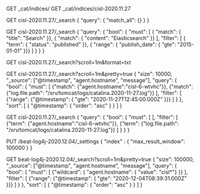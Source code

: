 GET _cat/indices/
GET _cat/indices/cisl-2020.11.27

GET cisl-2020.11.27/_search
{
    "query": {
        "match_all": {}
    }
}

GET cisl-2020.11.27/_search
{
  "query": {
    "bool": {
      "must": [
        { "match": { "title":   "Search"        }},
        { "match": { "content": "Elasticsearch" }}
      ],
      "filter": [
        { "term":  { "status": "published" }},
        { "range": { "publish_date": { "gte": "2015-01-01" }}}
      ]
    }
  }
}

GET cisl-2020.11.27/_search?scroll=1m&format=txt

GET cisl-2020.11.27/_search?scroll=1m&pretty=true
{
    "size": 10000,
    "_source": ["@timestamp", "agent.hostname", "message"],
    "query": {
        "bool": {
           "must": [
              {"match": {"agent.hostname":"cisl-6-wtvhc"}},
              {"match": {"log.file.path": "/srv/tomcat/logs/catalina.2020-11-27.log"}}
            ],
            "filter": [
              {"range": {"@timestamp": { "gte": "2020-11-27T12:45:00.000Z" }}}
            ]
        }
    },
    "sort": [
      {
        "@timestamp": {
          "order": "asc"
        }
      }
    ]
}


GET cisl-2020.11.27/_search
{
    "query": {
        "bool": {
           "must": [
            ],
            "filter": [
              {"term": {"agent.hostname":"cisl-6-wtvhc"}},
              {"term": {"log.file.path": "/srv/tomcat/logs/catalina.2020-11-27.log"}}
            ]
        }
    }
}

PUT /beat-log4j-2020.12.04/_settings
{
  "index" : {
    "max_result_window": 100000
  }
}

GET beat-log4j-2020.12.04/_search?scroll=1m&pretty=true
{
    "size": 100000,
    "_source": ["@timestamp", "agent.hostname", "message"],
    "query": {
        "bool": {
           "must": [
              {"wildcard": {
                "agent.hostname": {
                "value": "cisl*"}
              }}
            ],
            "filter": [
              {"range": {"@timestamp": { "gte": "2020-12-04T08:39:31.000Z" }}}
            ]
        }
    },
    "sort": [
      {
        "@timestamp": {
          "order": "asc"
        }
      }
    ]
}